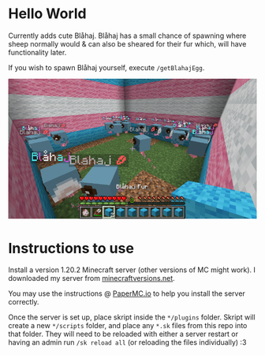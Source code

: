 # Hello World
Currently adds cute Blåhaj.  Blåhaj has a small chance of spawning where sheep normally would & can also be sheared for their fur which, will have functionality later.

If you wish to spawn Blåhaj yourself, execute `/getBlahajEgg`.

<img src="images/blahajPen.png">

# Instructions to use
Install a version 1.20.2 Minecraft server (other versions of MC might work).  I downloaded my server from [minecraftversions.net](https://www.minecraftversions.net/paper).

You may use the instructions @ [PaperMC.io](https://docs.papermc.io/paper/getting-started) to help you install the server correctly.

Once the server is set up, place skript inside the `*/plugins` folder.  Skript will create a new `*/scripts` folder, and place any `*.sk` files from this repo into that folder.  They will need to be reloaded with either a server restart or having an admin run `/sk reload all` (or reloading the files individually) :3